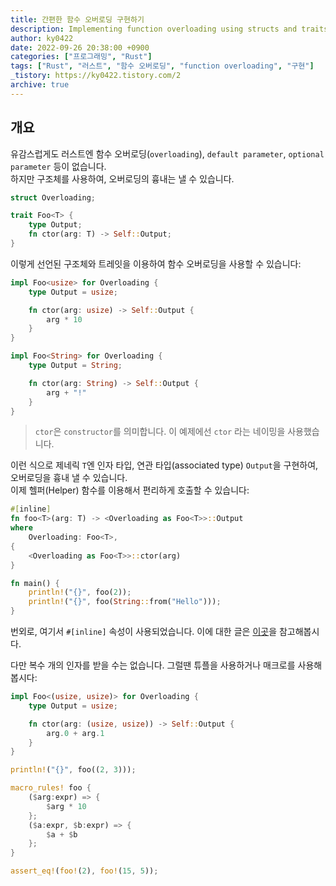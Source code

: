 ```yaml
---
title: 간편한 함수 오버로딩 구현하기
description: Implementing function overloading using structs and traits.
author: ky0422
date: 2022-09-26 20:38:00 +0900
categories: ["프로그래밍", "Rust"]
tags: ["Rust", "러스트", "함수 오버로딩", "function overloading", "구현"]
_tistory: https://ky0422.tistory.com/2
archive: true
---
```


## 개요

유감스럽게도 러스트엔 함수 오버로딩(`overloading`), `default parameter`, `optional parameter` 등이 없습니다.  
하지만 구조체를 사용하여, 오버로딩의 흉내는 낼 수 있습니다.

```rust
struct Overloading;

trait Foo<T> {
    type Output;
    fn ctor(arg: T) -> Self::Output;
}
```

이렇게 선언된 구조체와 트레잇을 이용하여 함수 오버로딩을 사용할 수 있습니다:

```rust
impl Foo<usize> for Overloading {
    type Output = usize;

    fn ctor(arg: usize) -> Self::Output {
        arg * 10
    }
}

impl Foo<String> for Overloading {
    type Output = String;

    fn ctor(arg: String) -> Self::Output {
        arg + "!"
    }
}
```

> `ctor`은 `constructor`를 의미합니다. 이 예제에선 `ctor` 라는 네이밍을 사용했습니다.

이런 식으로 제네릭 `T`엔 인자 타입, 연관 타입(associated type) `Output`을 구현하여, 오버로딩을 흉내 낼 수 있습니다.  
이제 헬퍼(Helper) 함수를 이용해서 편리하게 호출할 수 있습니다:

```rust
#[inline]
fn foo<T>(arg: T) -> <Overloading as Foo<T>>::Output
where
    Overloading: Foo<T>,
{
    <Overloading as Foo<T>>::ctor(arg)
}

fn main() {
    println!("{}", foo(2));
    println!("{}", foo(String::from("Hello")));
}
```

번외로, 여기서 `#[inline]` 속성이 사용되었습니다. 이에 대한 글은 [이곳](https://ky0422.tistory.com/24)을 참고해봅시다.

다만 복수 개의 인자를 받을 수는 없습니다. 그럴땐 튜플을 사용하거나 매크로를 사용해봅시다:

```rust
impl Foo<(usize, usize)> for Overloading {
    type Output = usize;

    fn ctor(arg: (usize, usize)) -> Self::Output {
        arg.0 + arg.1
    }
}

println!("{}", foo((2, 3)));
```

```rust
macro_rules! foo {
    ($arg:expr) => {
        $arg * 10
    };
    ($a:expr, $b:expr) => {
        $a + $b
    };
}

assert_eq!(foo!(2), foo!(15, 5));
```
